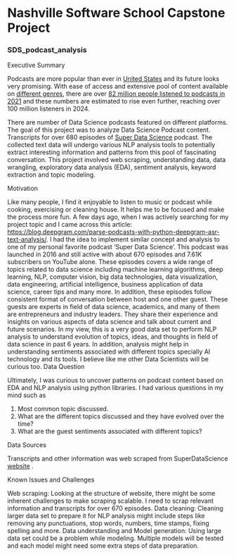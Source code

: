 # Nashville Software School Capstone Project

### SDS_podcast_analysis

Executive Summary

Podcasts are more popular than ever in [United States](https://www.statista.com/chart/10713/podcast-listeners-in-the-united-states/) and its future looks very promising. With ease of access and extensive pool of content available on [different genres](https://www.buzzsprout.com/blog/podcast-statistics), there are over [82 million people listened to podcasts in 2021](https://www.statista.com/topics/3170/podcasting/#topicOverview) and these numbers are estimated to rise even further, reaching over 100 million listeners in 2024. 

There are number of Data Science podcasts featured on different platforms. The goal of this project was to analyze Data Science Podcast content. Transcripts for over 680 episodes of [Super Data Science](https://www.superdatascience.com/podcast) podcast. The collected text data will undergo various NLP analysis tools to potentially extract interesting information and patterns from this pool of fascinating conversation. This project involved web scraping, understanding data, data wrangling, exploratory data analysis (EDA), sentiment analysis, keyword extraction and topic modeling.

Motivation

Like many people, I find it enjoyable to listen to music or podcast while cooking, exercising or cleaning house. It helps me to be focused and make the process more fun. A few days ago, when I was actively searching for my project topic and I came across this article: https://blog.deepgram.com/parse-podcasts-with-python-deepgram-asr-text-analysis/. I had the idea to implement similar concept and analysis to one of my personal favorite podcast ‘Super Data Science’. This podcast was launched in 2016 and still active with about 670 episodes and 7.61K subscribers on YouTube alone. These episodes covers a wide range of topics related to data science including machine learning algorithms, deep learning, NLP, computer vision, big data technologies, data visualization, data engineering, artificial intelligence, business application of data science, career tips and many more. In addition, these episodes follow consistent format of conversation between host and one other guest. These guests are experts in field of data science, academics, and many of them are entrepreneurs and industry leaders. They share their experience and insights on various aspects of data science and talk about current and future scenarios. 
In my view, this is a very good data set to perform NLP analysis to understand evolution of topics, ideas, and thoughts in field of data science in past 6 years. In addition, analysis might help in understanding sentiments associated with different topics specially AI technology and its tools. I believe like me other Data Scientists will be curious too.
Data Question

Ultimately, I was curious to uncover patterns on podcast content based on EDA and NLP analysis using python libraries. I had various questions in my mind such as
1.	Most common topic discussed.
2.	What are the different topics discussed and they have evolved over the time? 
3.	What are the guest sentiments associated with different topics? 


Data Sources

Transcripts and other information was web scraped from SuperDataScience [website](https://www.superdatascience.com/podcast)  .

Known Issues and Challenges

Web scraping: Looking at the structure of website, there might be some inherent challenges to make scraping scalable. I need to scrap relevant information and transcripts for over 670 episodes. 
Data cleaning: Cleaning larger data set to prepare it for NLP analysis might include steps like removing any punctuations, stop words, numbers, time stamps, fixing spelling and more.
Data understanding and Model generation: Using large data set could be a problem while modeling. Multiple models will be tested and each model might need some extra steps of data preparation.
